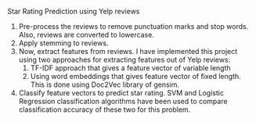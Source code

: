 Star Rating Prediction using Yelp reviews

1. Pre-process the reviews to remove punctuation marks and stop words. Also, reviews are converted to lowercase.
2. Apply stemming to reviews.
3. Now, extract features from reviews.
    I have implemented this project using two approaches for extracting features out of Yelp reviews:
    1. TF-IDF approach that gives a feature vector of variable length
    2. Using word embeddings that gives feature vector of fixed length. This is done using Doc2Vec library of gensim.
4. Classify feature vectors to predict star rating. SVM and Logistic Regression classification algorithms have been used to compare classification accuracy of these two for this problem.
